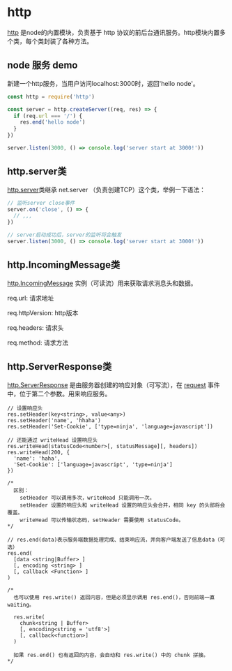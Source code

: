 # http

[http](http://nodejs.cn/api/http.html#http_http) 是node的内置模块，负责基于 http 协议的前后台通讯服务。http模块内置多个类，每个类封装了各种方法。

## node 服务 demo

新建一个http服务，当用户访问localhost:3000时，返回'hello node'。

``` js
const http = require('http')

const server = http.createServer((req, res) => {
  if (req.url === '/') {
    res.end('hello node')
  }
})

server.listen(3000, () => console.log('server start at 3000!'))

```

## http.server类

[http.server](http://nodejs.cn/api/http.html#http_class_http_server)类继承 net.server （负责创建TCP）这个类，举例一下语法：

``` js
// 监听server close事件
server.on('close', () => {
  // ,,,
})

// server启动成功后，server的监听将会触发
server.listen(3000, () => console.log('server start at 3000!'))

```

## http.IncomingMessage类

[http.IncomingMessage](http://nodejs.cn/api/http.html#http_class_http_incomingmessage) 实例（可读流）用来获取请求消息头和数据。

req.url: 请求地址

req.httpVersion: http版本

req.headers: 请求头

req.method: 请求方法

## http.ServerResponse类

[http.ServerResponse](http://nodejs.cn/api/http.html#http_class_http_serverresponse) 是由服务器创建的响应对象（可写流），在 [request](http://nodejs.cn/api/http.html#http_event_request) 事件中，位于第二个参数。用来响应服务。

    // 设置响应头
    res.setHeader(key<string>, value<any>)
    res.setHeader('name', 'hhaha')
    res.setHeader('Set-Cookie', ['type=ninja', 'language=javascript'])

    // 还能通过 writeHead 设置响应头
    res.writeHead(statusCode<number>[, statusMessage][, headers])
    res.writeHead(200, {
      'name': 'haha',
      'Set-Cookie': ['language=javascript', 'type=ninja']
    })

    /*
      区别：
        setHeader 可以调用多次，writeHead 只能调用一次。
        setHeader 设置的响应头和 writeHead 设置的响应头会合并，相同 key 的头部将会覆盖。
        writeHead 可以传输状态码，setHeader 需要使用 statusCode。
    */

    // res.end(data)表示服务端数据处理完成、结束响应流，并向客户端发送了信息data（可选）
    res.end(
      [data <string|Buffer> ] 
      [, encoding <string> ]
      [, callback <Function> ]
    )
    
    /* 
      也可以使用 res.write() 返回内容，但是必须显示调用 res.end()，否则前端一直 waiting。

      res.write(
        chunk<string | Buffer>
        [, encoding<string = 'utf8'>]
        [, callback<function>]
      )

      如果 res.end() 也有返回的内容，会自动和 res.write() 中的 chunk 拼接。
    */
